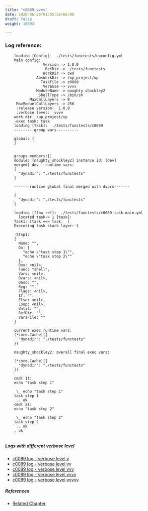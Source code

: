 ```yaml
---
title: "c0089_vvvv"
date: 2020-06-25T01:55:52+66:00
draft: false
weight: 10893

---
```


### Log reference: <no value>

```
    loading [Config]:  ./tests/functests/upconfig.yml
    Main config:
                 Version -> 1.0.0
                  RefDir -> ./tests/functests
                 WorkDir -> cwd
              AbsWorkDir -> /up_project/up
                TaskFile -> c0089
                 Verbose -> vvvv
              ModuleName -> naughty_shockley2
               ShellType -> /bin/sh
           MaxCallLayers -> 8
     MaxModuelCallLayers -> 256
     :release version:  1.0.0
     :verbose level:  vvvv
    work dir: /up_project/up
    -exec task: task
    loading [Task]:  ./tests/functests/c0089
    ---------group vars----------
    
    global: {
    }
    
    
    groups members:[]
    module: [naughty_shockley2] instance id: [dev]
    merged[ dev ] runtime vars:
    {
      "dynadir": "./tests/functests"
    }
    
    -------runtime global final merged with dvars-------
    
    {
      "dynadir": "./tests/functests"
    }
    
    loading [flow ref]:  ./tests/functests/c0089-task-main.yml
      located task-> 1 [task]: 
    Task1: [task ==> task:  ]
    Executing task stack layer: 1
    
    -Step1:
    {
      Name: "",
      Do: {
        "echo \"task step 1\"",
        "echo \"task step 2\""
      },
      Dox: <nil>,
      Func: "shell",
      Vars: <nil>,
      Dvars: <nil>,
      Desc: "",
      Reg: "",
      Flags: <nil>,
      If: "",
      Else: <nil>,
      Loop: <nil>,
      Until: "",
      RefDir: "",
      VarsFile: ""
    }
    
    current exec runtime vars:
    (*core.Cache)({
      "dynadir": "./tests/functests"
    })
    
    naughty_shockley2: overall final exec vars:
    
    (*core.Cache)({
      "dynadir": "./tests/functests"
    })
    
    cmd( 1):
    echo "task step 1"
    
     \_ echo "task step 1"
    task step 1
     .. ok
    cmd( 2):
    echo "task step 2"
    
     \_ echo "task step 2"
    task step 2
     .. ok
    . ok
    
```

##### Logs with different verbose level
* [c0089 log - verbose level v](../../logs/c0089_v)
* [c0089 log - verbose level vv](../../logs/c0089_vv)
* [c0089 log - verbose level vvv](../../logs/c0089_vvv)
* [c0089 log - verbose level vvvv](../../logs/c0089_vvvv)
* [c0089 log - verbose level vvvvv](../../logs/c0089_vvvvv)

##### References
* [Related Chapter](../../organization/c0089)
